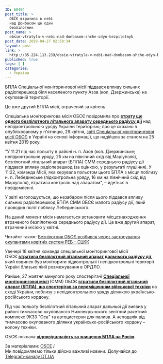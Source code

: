 ```yaml
---
ID: 60404
post_title: >
  ОБСЄ втратила в небі
  над Донбасом ще один
  безпілотник
post_name: >
  obsie-vtratyla-v-nebi-nad-donbasom-shche-odyn-bezpilotnyk
post_date: 2019-04-27 02:58:34
layout: post
link: >
  http://35.224.113.239/obsie-vtratyla-v-nebi-nad-donbasom-shche-odyn-bezpilotnyk/
published: true
tags: [ ]
categories:
  - Україна
---
```

<div class="summary" itemprop="alternativeHeadline">
<p>БПЛА Спеціальної моніторингової місії піддався впливу сильних радіоперешкод біля населеного пункту Азов (кол. Дзержинське) на окупованій території.</p>
</div>
<div class="bottom_block">
<div class="picture">
<div class="top_photo top">
<div class="frame_image"> <img class="img" src="https://image.zn.ua/media/images/645x426/Nov2014/101564.jpeg" alt title="обсе, беспилотник"></div>
<span class="photo_descr"><span class="title">Це вже другий БПЛА місії, втрачений за квітень</span> </span></div>
</div>
<div class="article_body">
<div class="text">
<p>Спеціальна моніторингова місія ОБСЄ повідомила про <a href="https://dt.ua/UKRAINE/bezpilotnik-obsye-rozbivsya-cherez-zastosuvannya-okupantami-novitnih-sistem-reb-sckk-309609_.html" target="_blank" rel="noopener noreferrer"><strong>втрату ще одного безпілотного літального апарату середнього радіусу дії</strong></a> над непідконтрольною уряду України територією; про це сказано в опублікованому у п'ятницю, 26 квітня, <a href="https://www.osce.org/uk/special-monitoring-mission-to-ukraine/418370#_ftn4" target="_blank" rel="noopener noreferrer">звіті Спеціальної моніторингової місії ОБСЄ</a> в Україні на основі інформації, що надійшла за станом на 25 квітня 2019 року.</p>
<p>"У 11:21 під час польоту в районі н. п. Азов (кол. Дзержинське; непідконтрольне уряду, 25 км на північний схід від Маріуполя), безпілотний літальний апарат (БПЛА) СММ середнього радіусу дії піддався впливу радіоперешкод (за оцінкою, у результаті глушіння). У 11:22, команда Місії, яка керувала польотом цього БПЛА з місця поблизу н. п. Лебединське (підконтрольна уряду, 16 км на північний схід від Маріуполя), втратила контроль над апаратом", – йдеться в повідомленні.</p>
<p>У звіті наголошується, що незабаром після цього піддався впливу сильних радіоперешкод БПЛА СММ ОБСЄ малого радіусу дії, який проводив політ поблизу Лебединського.</p>
<p>На даний момент місія намагається встановити місцезнаходження втраченого безпілотника середнього радіусу дії. Це вже другий апарат, втрачений місією у квітні.</p>
<div class="article_attached acenter">Читайте також: <a href="https://dt.ua/UKRAINE/bezpilotnik-obsye-rozbivsya-cherez-zastosuvannya-okupantami-novitnih-sistem-reb-sckk-309609_.html">Безпілотник ОБСЄ розбився через застосування окупантами новітніх систем РЕБ – СЦКК</a></div>
<p>Увечері 18 квітня команда спеціальної моніторингової місії ОБСЄ&nbsp;<a href="https://dt.ua/UKRAINE/poblizu-liniyi-rozmezhuvannya-v-ordlo-rozbivsya-bezpilotnik-smm-obsye-309122_.html" target="_blank" rel="noopener noreferrer"><strong>втратила безпілотний літальний апарат дальнього радіусу дії</strong></a>, який повинен був моніторити підконтрольні і непідконтрольні території Україні близько лінії розмежування в ОРДЛО.</p>
<p>Раніше, 27 жовтня минулого року спостерігачі&nbsp;<strong><a href="https://dt.ua/UKRAINE/smm-obsye-v-donbasi-zayavila-pro-sistematichne-pereshkodzhannya-boyovikami-roboti-misiyi-289521_.html" target="_blank" rel="noopener noreferrer">Спеціальної моніторингової місії</a>&nbsp;</strong>(СММ) ОБСЄ&nbsp;<a href="https://dt.ua/UKRAINE/obsye-vtratila-bezpilotnik-pid-chas-fiksaciyi-kolon-rosiyskoyi-tehniki-292309_.html" target="_blank" rel="noopener noreferrer"><strong>втратили безпілотний літальний апарат (БПЛА), що спостерігав за переміщенням військової техніки</strong></a>&nbsp;на сході України, поблизу з непідконтрольною уряду ділянкою українсько-російського кордону.</p>
<p>Під час польоту безпілотний літальний апарат дальньої дії виявив у районі тимчасово окупованого Нижнекрынского зенітний ракетний комплекс 9К33 "Оса" та автоцистерни для палива. А неподалік від тимчасово окупованого ділянки українсько-російського кордону – колону техніки.</p>
<p>ОБСЄ поклала&nbsp;<strong><a href="https://dt.ua/WORLD/ponad-40-krayin-priyednalisya-do-zvinuvachennya-rosiyi-u-znischenni-bpla-obsye-nad-donbasom-293521_.html" target="_blank" rel="noopener noreferrer">відповідальність за знищення БПЛА на Росію</a></strong>.</p>
</div>
</div>
<span class="link"><span class="source_caption">За матеріалами: <a href="https://dt.ua/go/aHR0cDovL3d3dy5vc2NlLm9yZy8=" target="_blank" rel="nofollow noopener noreferrer">OSCE</a> <span class="divider">/</span></span></span>
<div class="telegram">Ми повідомляємо тільки дійсно важливі новини. Долучайся до <a href="https://t.me/znua_live">Telegram-каналу DT.UA</a></div> </div>
